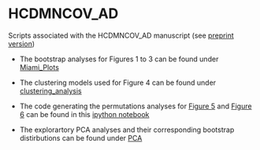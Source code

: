 # HCDMNCOV_AD
Scripts associated with the HCDMNCOV_AD manuscript (see [preprint version](https://www.biorxiv.org/content/10.1101/2022.03.15.484482v1.abstract))

* The bootstrap analyses for Figures 1 to 3 can be found under [Miami_Plots](https://github.com/dblabs-mcgill-mila/HCDMNCOV_AD/tree/master/Miami_Plots)

* The clustering models used for Figure 4 can be found under [clustering_analysis](https://github.com/dblabs-mcgill-mila/HCDMNCOV_AD/tree/master/clustering_analysis)

* The code generating the permutations analyses for [Figure 5](https://github.com/dblabs-mcgill-mila/HCDMNCOV_AD/tree/master/fig_5) and [Figure 6](https://github.com/dblabs-mcgill-mila/HCDMNCOV_AD/tree/master/fig_6) can be found in this [ipython notebook](https://github.com/dblabs-mcgill-mila/HCDMNCOV_AD/blob/master/Permutation_Analyses_Figures_5_6_09.04.22.ipynb)

* The explorartory PCA analyses and their corresponding bootstrap distirbutions can be found under [PCA](https://github.com/dblabs-mcgill-mila/HCDMNCOV_AD/tree/master/PCA)

